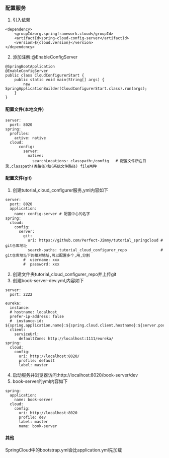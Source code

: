 ### 配置服务
1. 引入依赖
```
<dependency>
    <groupId>org.springframework.cloud</groupId>
    <artifactId>spring-cloud-config-server</artifactId>
    <version>${cloud.version}</version>
</dependency>
```

2. 添加注解:@EnableConfigServer
```
@SpringBootApplication
@EnableConfigServer
public class CloudConfigurerStart {
    public static void main(String[] args) {
        new SpringApplicationBuilder(CloudConfigurerStart.class).run(args);
    }
}
```

####  配置文件(本地文件)
```
server:
  port: 8020
spring:
  profiles:
    active: native
  cloud:
      config:
        server:
          native:
            searchLocations: classpath:/config   # 配置文件所在目录,classpath(类路径)和(系统文件路径) file两种

```



#### 配置文件(git)
1. 创建tutorial_cloud_configurer服务,yml内容如下
```
server:
  port: 8020
  application:
    name: config-server # 配置中心的名字
spring:
  cloud:
    config:
      server:
        git:
          uri: https://github.com/Perfect-Jimmy/tutorial_springcloud # git仓库地址
          search-paths: tutorial_cloud_configurer_repo               # git仓库地址下的相对地址,可以配置多个,用,分割
        #  username: xxx
        #  password: xxx
```
2. 创建文件夹tutorial_cloud_configurer_repo并上传git
3. 创建book-server-dev.yml,内容如下
```
server:
  port: 2222

eureka:
  instance:
  # hostname: localhost
  prefer-ip-address: false
  #  instance-id: ${spring.application.name}:${spring.cloud.client.hostname}:${server.port}
  client:
    serviceUrl:
      defaultZone: http://localhost:1111/eureka/
spring:
  cloud:
    config:
      uri: http://localhost:8020/
      profile: default
      label: master
```
4. 启动服务并浏览器访问:http://localhost:8020/book-server/dev
5. book-server的yml内容如下
```
spring:
  application:
    name: book-server
  cloud:
    config:
      uri: http://localhost:8020
      profile: dev
      label: master
      name: book-server
```




#### 其他
SpringCloud中的bootstrap.yml会比application.yml先加载
